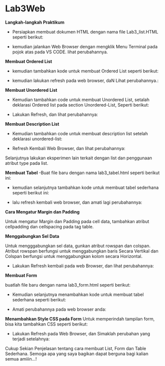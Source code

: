 # Lab3Web

**Langkah-langkah Praktikum**

- Persiapkan membuat dokumen HTML dengan nama file Lab3_list.HTML seperti berikut:



- kemudian jalankan Web Browser dengan mengklik Menu Terminal pada pojok atas pada  VS CODE. lihat perubahannya.





**Membuat Ordered List**
- kemudian tambahkan kode untuk membuat Ordered List seperti berikut:



- kemudian lakukan refresh pada web browser, daN Lihat perubahannya.:


**Membuat Unordered List**

- Kemudian tambahkan code untuk membuat Unordered List, setalah deklarasi Ordered list pada section Unordered-List, Seperti berikut:


- Lakukan Refresh, dan lihat perubahannya:



**Membuat Description List**
- Kemudian tambahkan code untuk membuat description list setelah deklarasi unordered-list:



- Refresh Kembali Web Browser, dan lihat perubahannya:


Selanjutnya lakukan eksperimen lain terkait dengan list dan penggunaan atribut type pada list.

**Membuat Tabel**
-Buat file baru dengan nama lab3_tabel.html seperti berikut ini:


- kemudian selanjutnya tambahkan kode untuk membuat tabel sederhana seperti berikut ini:


- lalu refresh kembali web browser, dan amati lagi perubahannya:


**Cara Mengatur Margin dan Padding**
<P> Untuk mengatur Margin dan Padding pada cell data, tambahkan atribut cellpadding dan cellspacing pada tag table.
  


**Menggabungkan Sel Data**
<P>Untuk mengggabungkan sel data, gunkan atribut rowspan dan colspan. Atribut rowspan berfungsi untuk menggabungkan baris Secara Vertikal dan Colspan berfungsi untuk menggabungkan kolom secara Horizontal.
  


- Lakukan Refresh kembali pada web Browser, dan lihat perubahannya:


**Membuat Form**

buatlah file baru dengan nama lab3_form.html seperti berikut:



- Kemudian selanjutnya menambahkan kode untuk membuat tabel sederhana seperti berikut:


- Amati perubahannya pada web browser anda:





**Menambahkan Style CSS pada Form**
Untuk memperindah tampilan form, bisa kita tambahkan CSS seperti berikut:



- Lakukan Refresh pada Web Browser, dan Simaklah perubahan yang terjadi setelahnya:





Cukup Sekian Penjelasan tentang cara membuat List, Form dan Table Sederhana. Semoga apa yang saya bagikan dapat berguna bagi kalian semua amiiin...!
